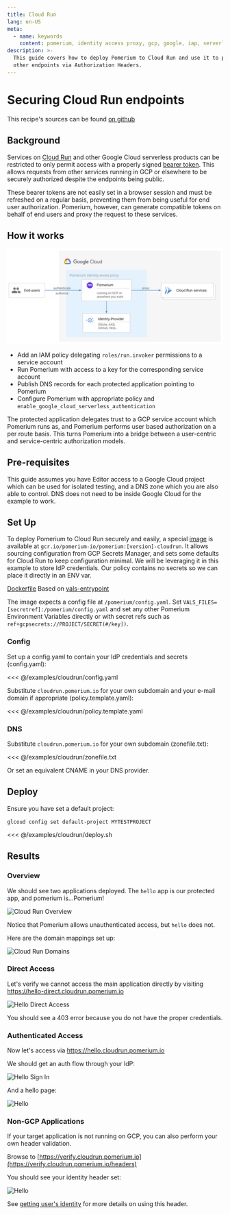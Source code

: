 ```yaml
---
title: Cloud Run
lang: en-US
meta:
  - name: keywords
    content: pomerium, identity access proxy, gcp, google, iap, serverless, cloudrun
description: >-
  This guide covers how to deploy Pomerium to Cloud Run and use it to protect
  other endpoints via Authorization Headers.
---
```


# Securing Cloud Run endpoints

This recipe's sources can be found [on github](https://github.com/pomerium/pomerium/tree/main/examples/cloudrun)

## Background

Services on [Cloud Run](https://cloud.google.com/run) and other Google Cloud serverless products can be restricted to only permit access with a properly signed [bearer token](https://cloud.google.com/run/docs/authenticating/service-to-service). This allows requests from other services running in GCP or elsewhere to be securely authorized despite the endpoints being public.

These bearer tokens are not easily set in a browser session and must be refreshed on a regular basis, preventing them from being useful for end user authorization. Pomerium, however, can generate compatible tokens on behalf of end users and proxy the request to these services.

## How it works

![cloudrun architecture](./img/cloud-run/architecture.svg)

- Add an IAM policy delegating `roles/run.invoker` permissions to a service account
- Run Pomerium with access to a key for the corresponding service account
- Publish DNS records for each protected application pointing to Pomerium
- Configure Pomerium with appropriate policy and `enable_google_cloud_serverless_authentication`

The protected application delegates trust to a GCP service account which Pomerium runs as, and Pomerium performs user based authorization on a per route basis. This turns Pomerium into a bridge between a user-centric and service-centric authorization models.

## Pre-requisites

This guide assumes you have Editor access to a Google Cloud project which can be used for isolated testing, and a DNS zone which you are also able to control. DNS does not need to be inside Google Cloud for the example to work.

## Set Up

To deploy Pomerium to Cloud Run securely and easily, a special [image](https://console.cloud.google.com/gcr/images/pomerium-io/GLOBAL/pomerium) is available at `gcr.io/pomerium-io/pomerium:[version]-cloudrun`. It allows sourcing configuration from GCP Secrets Manager, and sets some defaults for Cloud Run to keep configuration minimal. We will be leveraging it in this example to store IdP credentials. Our policy contains no secrets so we can place it directly in an ENV var.

[Dockerfile](https://github.com/pomerium/pomerium/blob/main/.github/Dockerfile-cloudrun) Based on [vals-entrypoint](https://github.com/pomerium/vals-entrypoint)

The image expects a config file at `/pomerium/config.yaml`. Set `VALS_FILES=[secretref]:/pomerium/config.yaml` and set any other Pomerium Environment Variables directly or with secret refs such as `ref+gcpsecrets://PROJECT/SECRET(#/key])`.

### Config

Set up a config.yaml to contain your IdP credentials and secrets (config.yaml):

<<< @/examples/cloudrun/config.yaml

Substitute `cloudrun.pomerium.io` for your own subdomain and your e-mail domain if appropriate (policy.template.yaml):

<<< @/examples/cloudrun/policy.template.yaml

### DNS

Substitute `cloudrun.pomerium.io` for your own subdomain (zonefile.txt):

<<< @/examples/cloudrun/zonefile.txt

Or set an equivalent CNAME in your DNS provider.

## Deploy

Ensure you have set a default project:

```shell
glcoud config set default-project MYTESTPROJECT
```

<<< @/examples/cloudrun/deploy.sh

## Results

### Overview

We should see two applications deployed. The `hello` app is our protected app, and pomerium is...Pomerium!

![Cloud Run Overview](./img/cloud-run/cloudrun-overview.png)

Notice that Pomerium allows unauthenticated access, but `hello` does not.

Here are the domain mappings set up:

![Cloud Run Domains](./img/cloud-run/cloudrun-domains.png)

### Direct Access

Let's verify we cannot access the main application directly by visiting <https://hello-direct.cloudrun.pomerium.io>

![Hello Direct Access](./img/cloud-run/hello-direct.png)

You should see a 403 error because you do not have the proper credentials.

### Authenticated Access

Now let's access via <https://hello.cloudrun.pomerium.io>

We should get an auth flow through your IdP:

![Hello Sign In](./img/cloud-run/hello-signin.png)

And a hello page:

![Hello](./img/cloud-run/hello-success.png)

### Non-GCP Applications

If your target application is not running on GCP, you can also perform your own header validation.

Browse to [https://verify.cloudrun.pomerium.io](https://verify.cloudrun.pomerium.io/headers)

You should see your identity header set:

![Hello](./img/cloud-run/headers.png)

See [getting user's identity](../docs/topics/getting-users-identity.md) for more details on using this header.
